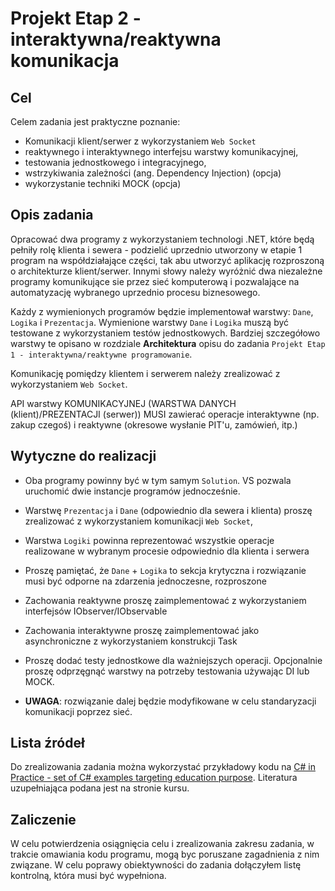 # Projekt Etap 2 - interaktywna/reaktywna komunikacja

## Cel

Celem zadania jest praktyczne poznanie:

- Komunikacji klient/serwer z wykorzystaniem `Web Socket`
- reaktywnego i interaktywnego interfejsu warstwy komunikacyjnej,
- testowania jednostkowego i integracyjnego,
- wstrzykiwania zależności (ang. Dependency Injection) (opcja)
- wykorzystanie techniki MOCK (opcja)

## Opis zadania

Opracować dwa programy z wykorzystaniem technologi .NET, które będą pełniły rolę klienta i sewera - podzielić uprzednio utworzony w etapie 1 program na współdziałające części, tak abu utworzyć aplikację rozproszoną o architekturze klient/serwer. Innymi słowy należy wyróżnić dwa niezależne programy komunikujące sie przez sieć komputerową i pozwalające na automatyzację wybranego uprzednio procesu biznesowego.

Każdy z wymienionych programów będzie implementował warstwy: `Dane`, `Logika` i `Prezentacja`. Wymienione warstwy `Dane` i `Logika` muszą być testowane z wykorzystaniem testów jednostkowych. Bardziej szczegółowo warstwy te opisano w rozdziale **Architektura** opisu do zadania `Projekt Etap 1 - interaktywna/reaktywne programowanie`.

Komunikację pomiędzy klientem i serwerem należy zrealizować z wykorzystaniem `Web Socket`.

API warstwy KOMUNIKACYJNEJ (WARSTWA DANYCH (klient)/PREZENTACJI (serwer)) MUSI zawierać operacje interaktywne (np. zakup czegoś) i reaktywne (okresowe wysłanie PIT'u, zamówień, itp.)

## Wytyczne do realizacji

- Oba programy powinny być w tym samym `Solution`. VS pozwala uruchomić dwie instancje programów jednocześnie.
- Warstwę `Prezentacja` i `Dane` (odpowiednio dla sewera i klienta) proszę zrealizować z wykorzystaniem komunikacji `Web Socket`,
- Warstwa `Logiki` powinna reprezentować wszystkie operacje realizowane w wybranym procesie odpowiednio dla klienta i serwera
- Proszę pamiętać, że `Dane` + `Logika` to sekcja krytyczna i rozwiązanie musi być odporne na zdarzenia jednoczesne, rozproszone
- Zachowania reaktywne proszę zaimplementować z wykorzystaniem interfejsów IObserver/IObservable
- Zachowania interaktywne proszę zaimplementować jako asynchroniczne z wykorzystaniem konstrukcji Task
- Proszę dodać testy jednostkowe dla ważniejszych operacji. Opcjonalnie proszę odprzęgnąć warstwy na potrzeby testowania używając DI lub MOCK.

- **UWAGA**: rozwiązanie dalej będzie modyfikowane w celu standaryzacji komunikacji poprzez sieć.

## Lista źródeł

Do zrealizowania zadania można wykorzystać przykładowy kodu na [C# in Practice - set of C# examples targeting education purpose](https://github.com/mpostol/TP). Literatura uzupełniająca podana jest na stronie kursu.

## Zaliczenie

W celu potwierdzenia osiągnięcia celu i zrealizowania zakresu zadania, w trakcie omawiania kodu programu, mogą byc poruszane zagadnienia z nim związane. W celu poprawy obiektywności do zadania dołączyłem listę kontrolną, która musi być wypełniona.
